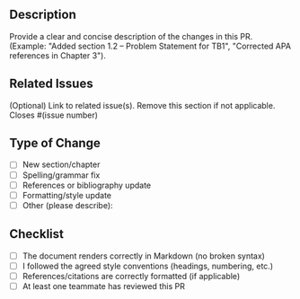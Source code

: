 ## Description
Provide a clear and concise description of the changes in this PR.  
(Example: "Added section 1.2 – Problem Statement for TB1", "Corrected APA references in Chapter 3").

## Related Issues
(Optional) Link to related issue(s). Remove this section if not applicable.  
Closes #(issue number)

## Type of Change
- [ ] New section/chapter
- [ ] Spelling/grammar fix
- [ ] References or bibliography update
- [ ] Formatting/style update
- [ ] Other (please describe):

## Checklist
- [ ] The document renders correctly in Markdown (no broken syntax)
- [ ] I followed the agreed style conventions (headings, numbering, etc.)
- [ ] References/citations are correctly formatted (if applicable)
- [ ] At least one teammate has reviewed this PR
